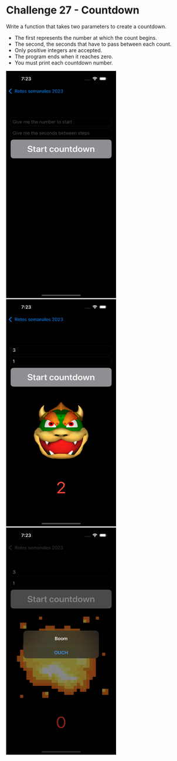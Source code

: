 # Challenge 27 - Countdown

Write a function that takes two parameters to create a countdown.

- The first represents the number at which the count begins.
- The second, the seconds that have to pass between each count.
- Only positive integers are accepted.
- The program ends when it reaches zero.
- You must print each countdown number.

<img src="/ChallengesImages/Challenge%2027_1.png" width="300" height="620">
<img src="/ChallengesImages/Challenge%2027_2.png" width="300" height="620">
<img src="/ChallengesImages/Challenge%2027_3.png" width="300" height="620">